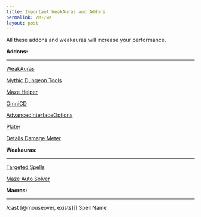 ```yaml
---
title: Important WeakAuras and Addons
permalink: /M+/wa
layout: post
---
```

All these addons and weakauras will increase your performance.

**Addons:**

---
[WeakAuras](https://www.curseforge.com/wow/addons/weakauras-2)

[Mythic Dungeon Tools](https://www.curseforge.com/wow/addons/mythic-dungeon-tools)

[Maze Helper](https://www.curseforge.com/wow/addons/maze-helper-mists-of-tirna-scithe)

[OmniCD](https://www.curseforge.com/wow/addons/search?category=&search=OmniCD)

[AdvancedInterfaceOptions](https://www.curseforge.com/wow/addons/advancedinterfaceoptions)

[Plater](https://www.curseforge.com/wow/addons/search?category=&search=Plater) 

[Details Damage Meter](https://www.curseforge.com/wow/addons/details)

**Weakauras:**

---
[Targeted Spells](https://wago.io/BFADungeonTargetedSpells/68)

[Maze Auto Solver](https://wago.io/tE0vD5mpd/3/)

**Macros:**

---

/cast [@mouseover, exists][] Spell Name
